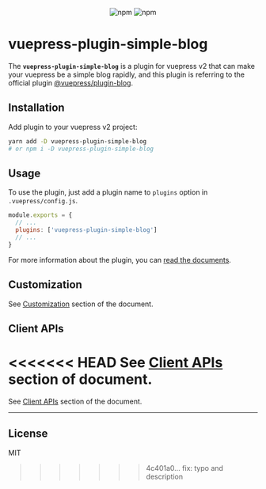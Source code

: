 <p align="center">
<img alt="npm" src="https://img.shields.io/npm/v/vuepress-plugin-simple-blog?style=for-the-badge">
<img alt="npm" src="https://img.shields.io/npm/dt/vuepress-plugin-simple-blog?style=for-the-badge">
</p>


# vuepress-plugin-simple-blog
The **`vuepress-plugin-simple-blog`** is a plugin for vuepress v2 that can make your vuepress be a simple blog rapidly, and this plugin is referring to the official plugin [@vuepress/plugin-blog](https://github.com/vuepress/vuepress-plugin-blog).

## Installation
Add plugin to your vuepress v2 project:
```bash
yarn add -D vuepress-plugin-simple-blog
# or npm i -D vuepress-plugin-simple-blog
```

## Usage
To use the plugin, just add a plugin name to `plugins` option in `.vuepress/config.js`.

```javascript
module.exports = {
  // ...
  plugins: ['vuepress-plugin-simple-blog']
  // ...
}
```
For more information about the plugin, you can [read the documents](https://vuepress-plugin-simple-blog.vercel.app/guide/getting-started/).

## Customization
See [Customization](https://vuepress-plugin-simple-blog.vercel.app/customization/) section of the document.

## Client APIs
<<<<<<< HEAD
See [Client APIs](https://vuepress-plugin-simple-blog.vercel.app/api/) section of document.
=======
See [Client APIs](https://vuepress-plugin-simple-blog.vercel.app/api/) section of the document.

---
## License
MIT
>>>>>>> 4c401a0... fix: typo and description
